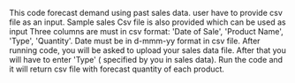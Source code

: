 This code forecast demand using past sales data.
user have to provide csv file as an input. Sample sales Csv file is also provided which can be used as input
Three columns are must in csv format: 'Date of Sale', 'Product Name', 'Type', 'Quantity'.
Date must be in d-mmm-yy format in csv file.
After running code, you will be asked to upload your sales data file.
After that you will have to enter 'Type' ( specified by you in sales data).
Run the code and it will return csv file with forecast quantity of each product.
